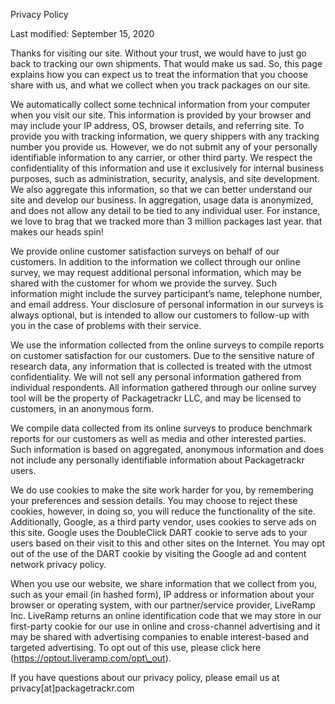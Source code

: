 Privacy Policy

Last modified: September 15, 2020

Thanks for visiting our site. Without your trust, we would have to just go back to tracking our own shipments. That would make us sad. So, this page explains how you can expect us to treat the information that you choose share with us, and what we collect when you track packages on our site.

We automatically collect some technical information from your computer when you visit our site. This information is provided by your browser and may include your IP address, OS, browser details, and referring site. To provide you with tracking information, we query shippers with any tracking number you provide us. However, we do not submit any of your personally identifiable information to any carrier, or other third party. We respect the confidentiality of this information and use it exclusively for internal business purposes, such as administration, security, analysis, and site development. We also aggregate this information, so that we can better understand our site and develop our business. In aggregation, usage data is anonymized, and does not allow any detail to be tied to any individual user. For instance, we love to brag that we tracked more than 3 million packages last year. that makes our heads spin!

We provide online customer satisfaction surveys on behalf of our customers. In addition to the information we collect through our online survey, we may request additional personal information, which may be shared with the customer for whom we provide the survey. Such information might include the survey participant’s name, telephone number, and email address. Your disclosure of personal information in our surveys is always optional, but is intended to allow our customers to follow-up with you in the case of problems with their service.

We use the information collected from the online surveys to compile reports on customer satisfaction for our customers. Due to the sensitive nature of research data, any information that is collected is treated with the utmost confidentiality. We will not sell any personal information gathered from individual respondents. All information gathered through our online survey tool will be the property of Packagetrackr LLC, and may be licensed to customers, in an anonymous form.

We compile data collected from its online surveys to produce benchmark reports for our customers as well as media and other interested parties. Such information is based on aggregated, anonymous information and does not include any personally identifiable information about Packagetrackr users.

We do use cookies to make the site work harder for you, by remembering your preferences and session details. You may choose to reject these cookies, however, in doing so, you will reduce the functionality of the site. Additionally, Google, as a third party vendor, uses cookies to serve ads on this site. Google uses the DoubleClick DART cookie to serve ads to your users based on their visit to this and other sites on the Internet. You may opt out of the use of the DART cookie by visiting the Google ad and content network privacy policy.

When you use our website, we share information that we collect from you, such as your email (in hashed form), IP address or information about your browser or operating system, with our partner/service provider, LiveRamp Inc. LiveRamp returns an online identification code that we may store in our first-party cookie for our use in online and cross-channel advertising and it may be shared with advertising companies to enable interest-based and targeted advertising. To opt out of this use, please click here (https://optout.liveramp.com/opt\_out).

If you have questions about our privacy policy, please email us at privacy\[at\]packagetrackr.com